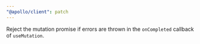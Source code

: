 ```yaml
---
"@apollo/client": patch
---
```


Reject the mutation promise if errors are thrown in the `onCompleted` callback of `useMutation`.
